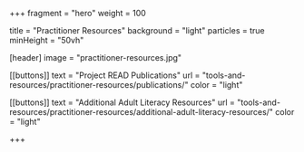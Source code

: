 +++
fragment = "hero"
weight = 100

title = "Practitioner Resources"
background = "light"
particles = true
minHeight = "50vh"

[header]
  image = "practitioner-resources.jpg"

[[buttons]]
  text = "Project READ Publications"
  url = "tools-and-resources/practitioner-resources/publications/"
  color = "light"

[[buttons]]
  text = "Additional Adult Literacy Resources"
  url = "tools-and-resources/practitioner-resources/additional-adult-literacy-resources/"
  color = "light"

+++




